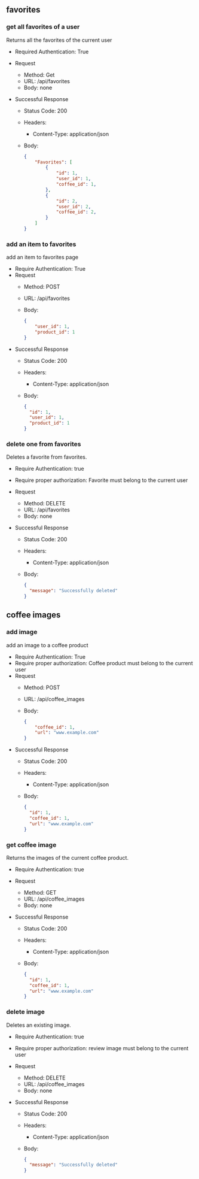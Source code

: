 ## favorites

### get all favorites of a user
Returns all the favorites of the current user

* Required Authentication: True
* Request
  * Method: Get
  * URL: /api/favorites
  * Body: none

* Successful Response
  * Status Code: 200
  * Headers:
    * Content-Type: application/json
  * Body:

    ```json
    {
        "Favorites": [
            {
                "id": 1,
                "user_id": 1,
                "coffee_id": 1,
            },
            {
                "id": 2,
                "user_id": 2,
                "coffee_id": 2,
            }
        ]
    }
    ```


### add an item to favorites

add an item to favorites page

* Require Authentication: True
* Request
  * Method: POST
  * URL: /api/favorites
  * Body:

    ```json
    {
        "user_id": 1,
        "product_id": 1
    }
    ```
* Successful Response
  * Status Code: 200
  * Headers:
    * Content-Type: application/json
  * Body:

    ```json
    {
      "id": 1,
      "user_id": 1,
      "product_id": 1
    }
    ```

### delete one from favorites

Deletes a favorite from favorites.

* Require Authentication: true
* Require proper authorization: Favorite must belong to the current user
* Request
  * Method: DELETE
  * URL: /api/favorites
  * Body: none

* Successful Response
  * Status Code: 200
  * Headers:
    * Content-Type: application/json
  * Body:

    ```json
    {
      "message": "Successfully deleted"
    }
    ```

## coffee images

### add image

add an image to a coffee product

* Require Authentication: True
* Require proper authorization: Coffee product must belong to the current user
* Request
  * Method: POST
  * URL: /api/coffee_images
  * Body:

    ```json
    {
        "coffee_id": 1,
        "url": "www.example.com"
    }
    ```
* Successful Response
  * Status Code: 200
  * Headers:
    * Content-Type: application/json
  * Body:

    ```json
    {
      "id": 1,
      "coffee_id": 1,
      "url": "www.example.com"
    }
    ```
### get coffee image

Returns the images of the current coffee product.

* Require Authentication: true
* Request
  * Method: GET
  * URL: /api/coffee_images
  * Body: none

* Successful Response
  * Status Code: 200
  * Headers:
    * Content-Type: application/json
  * Body:

    ```json
    {
      "id": 1,
      "coffee_id": 1,
      "url": "www.example.com"
    }
    ```
### delete image

Deletes an existing image.

* Require Authentication: true
* Require proper authorization: review image must belong to the current user
* Request
  * Method: DELETE
  * URL: /api/coffee_images
  * Body: none

* Successful Response
  * Status Code: 200
  * Headers:
    * Content-Type: application/json
  * Body:

    ```json
    {
      "message": "Successfully deleted"
    }
    ```
